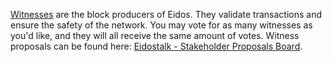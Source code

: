 [Witnesses](introduction/witness) are the block producers of Eidos. They validate transactions and ensure the safety of the network. You may vote for as many witnesses as you'd like, and they will all receive the same amount of votes. Witness proposals can be found here: [Eidostalk - Stakeholder Proposals Board](https://bitsharestalk.org/index.php/board,75.0.html).
